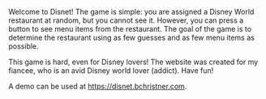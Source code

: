 Welcome to Disnet! The game is simple: you are assigned a Disney World restaurant at random, but you cannot see it. However, you can press a button to see menu items from the restaurant. The goal of the game is to determine the restaurant using as few guesses and as few menu items as possible. 

This game is hard, even for Disney lovers! The website was created for my fiancee, who is an avid Disney world lover (addict). Have fun!

A demo can be used at https://disnet.bchristner.com.
